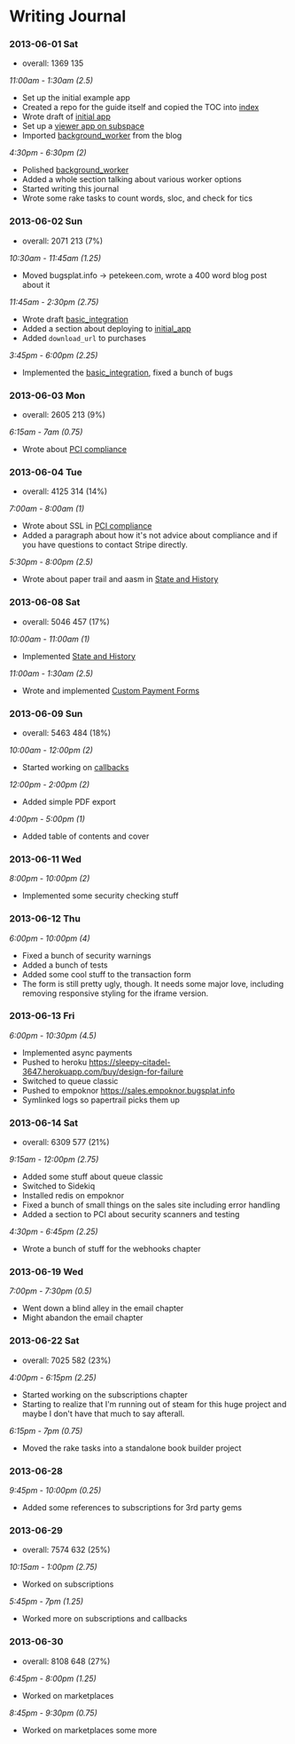 # Writing Journal

### 2013-06-01 Sat

* overall: 1369 135

*11:00am - 1:30am (2.5)*

* Set up the initial example app
* Created a repo for the guide itself and copied the TOC into [index](/index)
* Wrote draft of [initial app](/initial_app)
* Set up a [viewer app on subspace](http://guide.subspace.bugsplat.info)
* Imported [background_worker](/background_worker) from the blog

*4:30pm - 6:30pm (2)*

* Polished [background_worker](/background_worker)
* Added a whole section talking about various worker options
* Started writing this journal
* Wrote some rake tasks to count words, sloc, and check for tics

### 2013-06-02 Sun

* overall: 2071 213 (7%)

*10:30am - 11:45am (1.25)*

* Moved bugsplat.info -> petekeen.com, wrote a 400 word blog post about it

*11:45am - 2:30pm (2.75)*

* Wrote draft [basic_integration](/basic_integration)
* Added a section about deploying to [initial_app](/initial_app)
* Added `download_url` to purchases

*3:45pm - 6:00pm (2.25)*

* Implemented the [basic_integration](/basic_integration), fixed a bunch of bugs

### 2013-06-03 Mon

* overall: 2605 213 (9%)

*6:15am - 7am (0.75)*

* Wrote about [PCI compliance](/pci)

### 2013-06-04 Tue

* overall: 4125 314 (14%)

*7:00am - 8:00am (1)*

* Wrote about SSL in [PCI compliance](/pci)
* Added a paragraph about how it's not advice about compliance and if you have questions to contact Stripe directly.

*5:30pm - 8:00pm (2.5)*

* Wrote about paper trail and aasm in [State and History](/state_and_history)

### 2013-06-08 Sat

* overall: 5046 457 (17%)

*10:00am - 11:00am (1)*

* Implemented [State and History](/state_and_history)

*11:00am - 1:30am (2.5)*

* Wrote and implemented [Custom Payment Forms](/custom_form)

### 2013-06-09 Sun

* overall: 5463 484 (18%)

*10:00am - 12:00pm (2)*

* Started working on [callbacks](/callbacks)

*12:00pm - 2:00pm (2)*

* Added simple PDF export

*4:00pm - 5:00pm (1)*

* Added table of contents and cover

### 2013-06-11 Wed

*8:00pm - 10:00pm (2)*

* Implemented some security checking stuff

### 2013-06-12 Thu

*6:00pm - 10:00pm (4)*

* Fixed a bunch of security warnings
* Added a bunch of tests
* Added some cool stuff to the transaction form
* The form is still pretty ugly, though. It needs some major love, including removing responsive styling for the iframe version.

### 2013-06-13 Fri

*6:00pm - 10:30pm (4.5)*

* Implemented async payments
* Pushed to heroku https://sleepy-citadel-3647.herokuapp.com/buy/design-for-failure
* Switched to queue classic
* Pushed to empoknor https://sales.empoknor.bugsplat.info
* Symlinked logs so papertrail picks them up

### 2013-06-14 Sat

* overall: 6309 577 (21%)

*9:15am - 12:00pm (2.75)*

* Added some stuff about queue classic
* Switched to Sidekiq
* Installed redis on empoknor
* Fixed a bunch of small things on the sales site including error handling
* Added a section to PCI about security scanners and testing

*4:30pm - 6:45pm (2.25)*

* Wrote a bunch of stuff for the webhooks chapter

### 2013-06-19 Wed

*7:00pm - 7:30pm (0.5)*

* Went down a blind alley in the email chapter
* Might abandon the email chapter

### 2013-06-22 Sat

* overall: 7025 582 (23%)

*4:00pm - 6:15pm (2.25)*

* Started working on the subscriptions chapter
* Starting to realize that I'm running out of steam for this huge project
  and maybe I don't have that much to say afterall.

*6:15pm - 7pm (0.75)*

* Moved the rake tasks into a standalone book builder project

### 2013-06-28

*9:45pm - 10:00pm (0.25)*

* Added some references to subscriptions for 3rd party gems

### 2013-06-29

* overall: 7574 632 (25%)

*10:15am - 1:00pm (2.75)*

* Worked on subscriptions

*5:45pm - 7pm (1.25)*

* Worked more on subscriptions and callbacks

### 2013-06-30

* overall: 8108 648 (27%)

*6:45pm - 8:00pm (1.25)*

* Worked on marketplaces

*8:45pm - 9:30pm (0.75)*

* Worked on marketplaces some more

